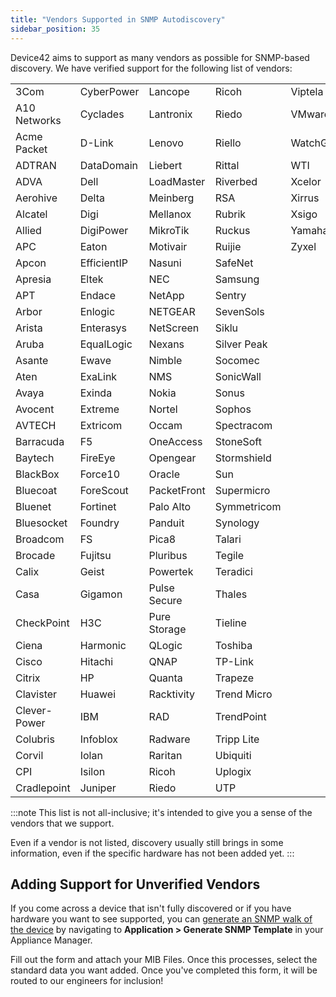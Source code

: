 ```yaml
---
title: "Vendors Supported in SNMP Autodiscovery"
sidebar_position: 35
---
```


Device42 aims to support as many vendors as possible for SNMP-based discovery. We have verified support for the following list of vendors:

|              |             |              |             |            |
|--------------|-------------|--------------|-------------|------------|
| 3Com         | CyberPower  | Lancope      | Ricoh       | Viptela    |
| A10 Networks | Cyclades    | Lantronix    | Riedo       | VMware     |
| Acme Packet  | D-Link      | Lenovo       | Riello      | WatchGuard |
| ADTRAN       | DataDomain  | Liebert      | Rittal      | WTI        |
| ADVA         | Dell        | LoadMaster   | Riverbed    | Xcelor     |
| Aerohive     | Delta       | Meinberg     | RSA         | Xirrus     |
| Alcatel      | Digi        | Mellanox     | Rubrik      | Xsigo      |
| Allied       | DigiPower   | MikroTik     | Ruckus      | Yamaha     |
| APC          | Eaton       | Motivair     | Ruijie      | Zyxel      |
| Apcon        | EfficientIP | Nasuni       | SafeNet     |            |
| Apresia      | Eltek       | NEC          | Samsung     |            |
| APT          | Endace      | NetApp       | Sentry      |            |
| Arbor        | Enlogic     | NETGEAR      | SevenSols   |            |
| Arista       | Enterasys   | NetScreen    | Siklu       |            |
| Aruba        | EqualLogic  | Nexans       | Silver Peak |            |
| Asante       | Ewave       | Nimble       | Socomec     |            |
| Aten         | ExaLink     | NMS          | SonicWall   |            |
| Avaya        | Exinda      | Nokia        | Sonus       |            |
| Avocent      | Extreme     | Nortel       | Sophos      |            |
| AVTECH       | Extricom    | Occam        | Spectracom  |            |
| Barracuda    | F5          | OneAccess    | StoneSoft   |            |
| Baytech      | FireEye     | Opengear     | Stormshield |            |
| BlackBox     | Force10     | Oracle       | Sun         |            |
| Bluecoat     | ForeScout   | PacketFront  | Supermicro  |            |
| Bluenet      | Fortinet    | Palo Alto    | Symmetricom |            |
| Bluesocket   | Foundry     | Panduit      | Synology    |            |
| Broadcom     | FS          | Pica8        | Talari      |            |
| Brocade      | Fujitsu     | Pluribus     | Tegile      |            |
| Calix        | Geist       | Powertek     | Teradici    |            |
| Casa         | Gigamon     | Pulse Secure | Thales      |            |
| CheckPoint   | H3C         | Pure Storage | Tieline     |            |
| Ciena        | Harmonic    | QLogic       | Toshiba     |            |
| Cisco        | Hitachi     | QNAP         | TP-Link     |            |
| Citrix       | HP          | Quanta       | Trapeze     |            |
| Clavister    | Huawei      | Racktivity   | Trend Micro |            |
| Clever-Power | IBM         | RAD          | TrendPoint  |            |
| Colubris     | Infoblox    | Radware      | Tripp Lite  |            |
| Corvil       | Iolan       | Raritan      | Ubiquiti    |            |
| CPI          | Isilon      | Ricoh        | Uplogix     |            |
| Cradlepoint  | Juniper     | Riedo        | UTP         |            |

:::note
This list is not all-inclusive; it's intended to give you a sense of the vendors that we support.

Even if a vendor is not listed, discovery usually still brings in some information, even if the specific hardware has not been added yet.
:::

## Adding Support for Unverified Vendors

If you come across a device that isn't fully discovered or if you have hardware you want to see supported, you can [generate an SNMP walk of the device](administration/appliance-manager/collecting-snmpwalk-output-for-troubleshooting.md) by navigating to **Application > Generate SNMP Template** in your Appliance Manager.

Fill out the form and attach your MIB Files. Once this processes, select the standard data you want added. Once you've completed this form, it will be routed to our engineers for inclusion!
